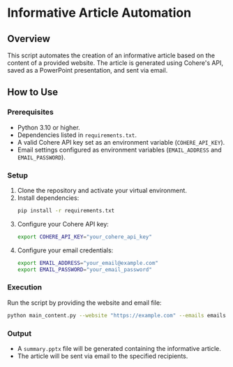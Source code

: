 # Informative Article Automation

## Overview
This script automates the creation of an informative article based on the content of a provided website. The article is generated using Cohere's API, saved as a PowerPoint presentation, and sent via email.

## How to Use

### Prerequisites
- Python 3.10 or higher.
- Dependencies listed in `requirements.txt`.
- A valid Cohere API key set as an environment variable (`COHERE_API_KEY`).
- Email settings configured as environment variables (`EMAIL_ADDRESS` and `EMAIL_PASSWORD`).

### Setup
1. Clone the repository and activate your virtual environment.
2. Install dependencies:
   ```bash
   pip install -r requirements.txt
   ```
3. Configure your Cohere API key:
   ```bash
   export COHERE_API_KEY="your_cohere_api_key"
   ```
4. Configure your email credentials:
   ```bash
   export EMAIL_ADDRESS="your_email@example.com"
   export EMAIL_PASSWORD="your_email_password"
   ```

### Execution
Run the script by providing the website and email file:
```bash
python main_content.py --website "https://example.com" --emails emails.txt
```

### Output
- A `summary.pptx` file will be generated containing the informative article.
- The article will be sent via email to the specified recipients.